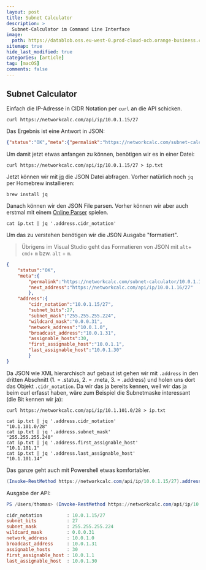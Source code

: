 ```yaml
---
layout: post
title: Subnet Calculator
description: >
  Subnet-Calculator im Command Line Interface
image: 
  path: https://datablob.oss.eu-west-0.prod-cloud-ocb.orange-business.com/images/network.jpg
sitemap: true
hide_last_modified: true
categories: [article]
tag: [macOS]
comments: false
---
```

## Subnet Calculator

Einfach die IP-Adresse in CIDR Notation per `curl` an die API schicken.

~~~console
curl https://networkcalc.com/api/ip/10.0.1.15/27
~~~

Das Ergebnis ist eine Antwort in JSON:

~~~json
{"status":"OK","meta":{"permalink":"https://networkcalc.com/subnet-calculator/10.0.1.15/27","next_address":"https://networkcalc.com/api/ip/10.0.1.16/27"},"address":{"cidr_notation":"10.0.1.15/27","subnet_bits":27,"subnet_mask":"255.255.255.224","wildcard_mask":"0.0.0.31","network_address":"10.0.1.0","broadcast_address":"10.0.1.31","assignable_hosts":30,"first_assignable_host":"10.0.1.1","last_assignable_host":"10.0.1.30"}}
~~~

Um damit jetzt etwas anfangen zu können, benötigen wir es in einer Datei:

~~~console
curl https://networkcalc.com/api/ip/10.0.1.15/27 > ip.txt
~~~

Jetzt können wir mit [jq][1] die JSON Datei abfragen. Vorher natürlich noch `jq` per Homebrew installieren:

~~~console
brew install jq
~~~

Danach können wir den JSON File parsen. Vorher können wir aber auch erstmal mit einem [Online Parser][2] spielen.

~~~console
cat ip.txt | jq '.address.cidr_notation'
~~~

Um das zu verstehen benötigen wir die JSON Ausgabe "formatiert".

> Übrigens im Visual Studio geht das Formatieren von JSON mit `alt`+ `cmd`+ `m` bzw. `alt` + `m`.

~~~json
{
    "status":"OK",
    "meta":{
        "permalink":"https://networkcalc.com/subnet-calculator/10.0.1.15/27",
        "next_address":"https://networkcalc.com/api/ip/10.0.1.16/27"
        },
    "address":{
        "cidr_notation":"10.0.1.15/27",
        "subnet_bits":27,
        "subnet_mask":"255.255.255.224",
        "wildcard_mask":"0.0.0.31",
        "network_address":"10.0.1.0",
        "broadcast_address":"10.0.1.31",
        "assignable_hosts":30,
        "first_assignable_host":"10.0.1.1",
        "last_assignable_host":"10.0.1.30"
        }
}
~~~

Da JSON wie XML hierarchisch auf gebaut ist gehen wir mit `.address` in den dritten Abschnitt (1. = .status, 2. = .meta, 3. = .address) und holen uns dort das Objekt `.cidr_notation`. Da wir das ja bereits kennen, weil wir das ja beim curl erfasst haben, wäre zum Beispiel die Subnetmaske interessant (die Bit kennen wir ja):

~~~console
curl https://networkcalc.com/api/ip/10.1.101.0/28 > ip.txt 

cat ip.txt | jq '.address.cidr_notation'  
"10.1.101.0/28"
cat ip.txt | jq '.address.subnet_mask'                     
"255.255.255.240"
cat ip.txt | jq '.address.first_assignable_host'
"10.1.101.1"
cat ip.txt | jq '.address.last_assignable_host'
"10.1.101.14"
~~~

Das ganze geht auch mit Powershell etwas komfortabler.

~~~powershell
(Invoke-RestMethod https://networkcalc.com/api/ip/10.0.1.15/27).address
~~~

Ausgabe der API:

~~~powershell
PS /Users/thomas> (Invoke-RestMethod https://networkcalc.com/api/ip/10.0.1.15/27).address

cidr_notation         : 10.0.1.15/27
subnet_bits           : 27
subnet_mask           : 255.255.255.224
wildcard_mask         : 0.0.0.31
network_address       : 10.0.1.0
broadcast_address     : 10.0.1.31
assignable_hosts      : 30
first_assignable_host : 10.0.1.1
last_assignable_host  : 10.0.1.30
~~~

[1]: https://stedolan.github.io/jq/
[2]: https://jqplay.org/#
